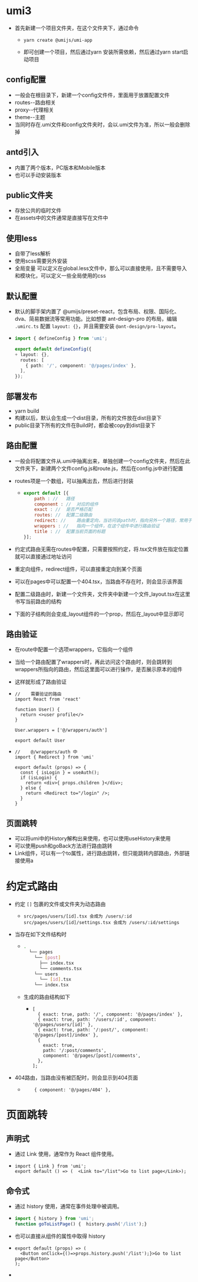 # umi3

- 首先新建一个项目文件夹，在这个文件夹下，通过命令

  - ```git
    yarn create @umijs/umi-app
    ```

  - 即可创建一个项目，然后通过yarn 安装所需依赖，然后通过yarn start启动项目

## config配置

- 一般会在根目录下，新建一个config文件件，里面用于放置配置文件
- routes--路由相关
- proxy--代理相关
- theme--主题
- 当同时存在.umi文件和config文件夹时，会以.umi文件为准，所以一般会删除掉

## antd引入

- 内置了两个版本，PC版本和Mobile版本
- 也可以手动安装版本

## public文件夹

- 存放公共的临时文件
- 在assets中的文件通常是直接写在文件中

## 使用less

- 自带了less解析
- 使用scss需要另外安装
- 全局变量 可以定义在global.less文件中，那么可以直接使用，且不需要导入和模块化，可以定义一些全局使用的css

## 默认配置

- 默认的脚手架内置了 @umijs/preset-react，包含布局、权限、国际化、dva、简易数据流等常用功能。比如想要 ant-design-pro 的布局，编辑 `.umirc.ts` 配置 `layout: {}`，并且需要安装 `@ant-design/pro-layout`。

- ```ts
  import { defineConfig } from 'umi';
  
  export default defineConfig({
  + layout: {},
    routes: [
      { path: '/', component: '@/pages/index' },
    ],
  });
  ```

## 部署发布

- yarn build
- 构建以后，默认会生成一个dist目录，所有的文件放在dist目录下
- public目录下所有的文件在Build时，都会被copy到dist目录下

## 路由配置

- 一般会将配置文件从.umi中抽离出来，单独创建一个config文件夹，然后在此文件夹下，新建两个文件config.js和route.js，然后在config.js中进行配置

- routes项是一个数组，可以抽离出去，然后进行封装

  - ```js
    export default [{
        path : //	路径
        component : //	对应的组件
        exact : //	是否严格匹配
        routes: //	配置二级路由
        redirect: //	路由重定向，当访问该path时，指向另外一个路径，常用于根目录/，指向首页
        wrappers : //	指向一个组件，在这个组件中进行路由验证
        title : //	配置当前页面的标题
    }];
    ```
  
- 约定式路由无需在routes中配置，只需要按照约定，将.tsx文件放在指定位置就可以直接通过地址访问

- 重定向组件，redirect组件，可以直接重定向到某个页面

- 可以在pages中可以配置一个404.tsx，当路由不存在时，则会显示该界面

- 配置二级路由时，新建一个文件夹，文件夹中新建一个文件_layout.tsx在这里书写当前路由的结构

- 下面的子结构则会变成_layout组件的一个prop，然后在_layout中显示即可

## 路由验证

- 在route中配置一个选项wrappers，它指向一个组件

- 当给一个路由配置了wrappers时，再此访问这个路由时，则会跳转到wrappers所指向的路由，然后这里面可以进行操作，是否展示原本的组件

- 这样就形成了路由验证

- ```tsx
  //	需要验证的路由
  import React from 'react'
  
  function User() {
    return <>user profile</>
  }
  
  User.wrappers = ['@/wrappers/auth']
  
  export default User
  ```

- ```tsx
  //	@/wrappers/auth 中
  import { Redirect } from 'umi'
  
  export default (props) => {
    const { isLogin } = useAuth();
    if (isLogin) {
      return <div>{ props.children }</div>;
    } else {
      return <Redirect to="/login" />;
    }
  }
  ```

## 页面跳转

- 可以将umi中的History解构出来使用，也可以使用useHistory来使用
- 可以使用push和goBack方法进行路由跳转
- Link组件，可以有一个to属性，进行路由跳转，但只能跳转内部路由，外部链接使用a

# 约定式路由

- 约定 `[]` 包裹的文件或文件夹为动态路由

  - ```tsx
    src/pages/users/[id].tsx 会成为 /users/:id
    src/pages/users/[id]/settings.tsx 会成为 /users/:id/settings
    ```

- 当存在如下文件结构时

  - ```bash
    .
      └── pages
        └── [post]
          ├── index.tsx
          └── comments.tsx
        └── users
          └── [id].tsx
        └── index.tsx
    ```

  - 生成的路由结构如下

    - ```tsx
      [
        { exact: true, path: '/', component: '@/pages/index' },
        { exact: true, path: '/users/:id', component: '@/pages/users/[id]' },
        { exact: true, path: '/:post/', component: '@/pages/[post]/index' },
        {
          exact: true,
          path: '/:post/comments',
          component: '@/pages/[post]/comments',
        },
      ];
      ```

- 404路由，当路由没有被匹配时，则会显示到404页面

  - ```tsx
    	{ component: '@/pages/404' },
    ```

# 页面跳转

## 声明式

- 通过 Link 使用，通常作为 React 组件使用。

- ```tsx
  import { Link } from 'umi';
  export default () => (  <Link to="/list">Go to list page</Link>);
  ```

## 命令式

- 通过 history 使用，通常在事件处理中被调用。

- ```js
  import { history } from 'umi';
  function goToListPage() {  history.push('/list');}
  ```

- 也可以直接从组件的属性中取得 history

- ```tsx
  export default (props) => (
    <Button onClick={()=>props.history.push('/list');}>Go to list page</Button>
  );
  ```

- 